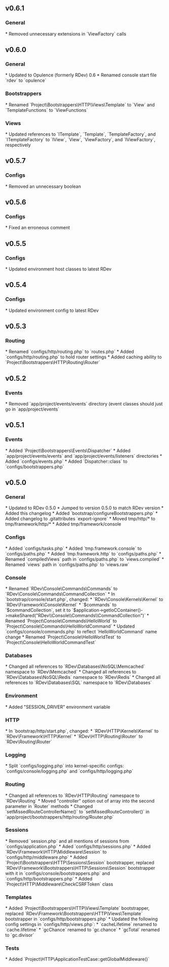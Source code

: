 <h2>v0.6.1</h2>

<h3>General</h3>
* Removed unnecessary extensions in `ViewFactory` calls

<h2>v0.6.0</h2>

<h3>General</h3>
* Updated to Opulence (formerly RDev) 0.6
* Renamed console start file `rdev` to `opulence`

<h3>Bootstrappers</h3>
* Renamed `Project\Bootstrappers\HTTP\Views\Template` to `View` and `TemplateFunctions` to `ViewFunctions`

<h3>Views</h3>
* Updated references to `ITemplate`, `Template`, `TemplateFactory`, and `ITemplateFactory` to `IView`, `View`, `ViewFactory`, and `IViewFactory`, respectively

<h2>v0.5.7</h2>

<h3>Configs</h3>
* Removed an unnecessary boolean

<h2>v0.5.6</h2>

<h3>Configs</h3>
* Fixed an erroneous comment

<h2>v0.5.5</h2>

<h3>Configs</h3>
* Updated environment host classes to latest RDev

<h2>v0.5.4</h2>

<h3>Configs</h3>
* Updated environment config to latest RDev

<h2>v0.5.3</h2>

<h3>Routing</h3>
* Renamed `configs/http/routing.php` to `routes.php`
* Added `configs/http/routing.php` to hold router settings
* Added caching ability to `Project\Bootstrappers\HTTP\Routing\Router`

<h2>v0.5.2</h2>

<h3>Events</h3>
* Removed `app/project/events/events` directory (event classes should just go in `app/project/events`

<h2>v0.5.1</h2>

<h3>Events</h3>
* Added `Project\Bootstrappers\Events\Dispatcher`
* Added `app/project/events/events` and `app/project/events/listeners` directories
* Added `configs/events.php`
* Added `Dispatcher::class` to `configs/bootstrappers.php`

<h2>v0.5.0</h2>

<h3>General</h3>
* Updated to RDev 0.5.0
* Jumped to version 0.5.0 to match RDev version
* Added this changelog
* Added `bootstrap/configureBootstrappers.php`
* Added changelog to .gitattributes `export-ignore`
* Moved tmp/http/* to tmp/framework/http/*
* Added tmp/framework/console

<h3>Configs</h3>
* Added `configs/tasks.php`
* Added `tmp.framework.console` to `configs/paths.php`
* Added `tmp.framework.http` to `configs/paths.php`
* Renamed `compiledViews` path in `configs/paths.php` to `views.compiled`
* Renamed `views` path in `configs/paths.php` to `views.raw`

<h3>Console</h3>
* Renamed `RDev\Console\Commands\Commands` to `RDev\Console\Commands\CommandCollection`
* In `bootstrap/console/start.php`, changed:
  * `RDev\Console\Kernels\Kernel` to `RDev\Framework\Console\Kernel`
  * `$commands` to `$commandCollection`, set it to `$application->getIoCContainer()->makeShared("RDev\\Console\\Commands\\CommandCollection")`
* Renamed `Project\Console\Commands\HelloWorld` to `Project\Console\Commands\HelloWorldCommand`
* Updated `configs/console/commands.php` to reflect `HelloWorldCommand` name change
* Renamed `Project\Console\HelloWorldTest` to `Project\Console\HelloWorldCommandTest`
  
<h3>Databases</h3>
* Changed all references to `RDev\Databases\NoSQL\Memcached` namespace to `RDev\Memcached`
* Changed all references to `RDev\Databases\NoSQL\Redis` namespace to `RDev\Redis`
* Changed all references to `RDev\Databases\SQL` namespace to `RDev\Databases`
  
<h3>Environment</h3>
* Added "SESSION_DRIVER" environment variable

<h3>HTTP</h3>
* In `bootstrap/http/start.php`, changed:
  * `RDev\HTTP\Kernels\Kernel` to `RDev\Framework\HTTP\Kernel`
  * `RDev\HTTP\Routing\Router` to `RDev\Routing\Router`
  
<h3>Logging</h3>
* Split `configs/logging.php` into kernel-specific configs:  `configs/console/logging.php` and `configs/http/logging.php`
  
<h3>Routing</h3>
* Changed all references to `RDev\HTTP\Routing` namespace to `RDev\Routing`
* Moved "controller" option out of array into the second parameter in `Router` methods
* Changed `setMissedRouteControllerName()` to `setMissedRouteController()` in `app/project/bootstrappers/http/routing/Router.php`

<h3>Sessions</h3>
* Removed `session.php` and all mentions of sessions from `configs/application.php`
* Aded `configs/http/sessions.php`
* Added `RDev\Framework\HTTP\Middleware\Session` to `configs/http/middleware.php`
* Added `Project\Bootstrappers\HTTP\Sessions\Session` bootstrapper, replaced `RDev\Framework\Bootstrappers\HTTP\Sessions\Session` bootstrapper with it in `configs/console/bootstrappers.php` and `configs/http/bootstrappers.php`
* Added `Project\HTTP\Middleware\CheckCSRFToken` class

<h3>Templates</h3>
* Added `Project\Bootstrappers\HTTP\Views\Template` bootstrapper, replaced `RDev\Framework\Bootstrappers\HTTP\Views\Template` bootstrapper in `configs/http/bootstrappers.php`
* Updated the following config settings in `configs/http/views.php`:
  * `cacheLifetime` renamed to `cache.lifetime`
  * `gcChance` renamed to `gc.chance`
  * `gcTotal` renamed to `gc.divisor`

<h3>Tests</h3>
* Added `Project\HTTP\ApplicationTestCase::getGlobalMiddleware()`